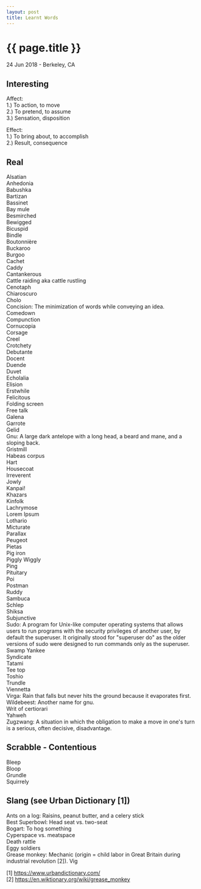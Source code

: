 ```yaml
---
layout: post
title: Learnt Words
---
```


{{ page.title }}
================

<p class="meta">24 Jun 2018 - Berkeley, CA</p>

## Interesting
Affect:  
1.) To action, to move  
2.) To pretend, to assume  
3.) Sensation, disposition

Effect:  
1.) To bring about, to accomplish  
2.) Result, consequence

## Real
Alsatian  
Anhedonia  
Babushka  
Bartizan  
Bassinet  
Bay mule  
Besmirched  
Bewigged  
Bicuspid  
Bindle  
Boutonnière  
Buckaroo  
Burgoo  
Cachet  
Caddy  
Cantankerous  
Cattle raiding aka cattle rustling  
Cenotaph  
​Chiaroscuro  
​Cholo  
Concision: The minimization of words while conveying an idea.  
Comedown  
Compunction  
Cornucopia  
Corsage  
Creel  
Crotchety  
Debutante  
Docent  
​Duende  
Duvet  
Echolalia  
Elision  
Erstwhile  
Felicitous  
Folding screen  
Free talk  
Galena  
Garrote  
Gelid  
Gnu: A large dark antelope with a long head, a beard and mane, and a sloping back.  
Gristmill  
Habeas corpus  
Hart  
Housecoat  
Irreverent  
Jowly  
Kanpai!  
Khazars  
Kinfolk  
Lachrymose  
Lorem Ipsum  
Lothario  
Micturate  
Parallax  
Peugeot  
Pietas  
Pig iron  
Piggly Wiggly  
Ping  
Pituitary  
Poi  
Postman  
Ruddy  
Sambuca  
Schlep  
Shiksa  
Subjunctive  
Sudo: A program for Unix-like computer operating systems that allows users to run programs with the security privileges of another user, by default the superuser. It originally stood for "superuser do" as the older versions of sudo were designed to run commands only as the superuser.  
Swamp Yankee  
Syndicate  
Tatami  
Tee top  
Toshio  
Trundle  
Viennetta  
Virga: Rain that falls but never hits the ground because it evaporates first.  
Wildebeest: Another name for gnu.  
Writ of certiorari  
Yahweh  
Zugzwang: A situation in which the obligation to make a move in one's turn is a serious, often decisive, disadvantage.

## Scrabble - Contentious
Bleep  
Bloop  
Grundle  
Squirrely

## Slang (see Urban Dictionary [1])
Ants on a log: Raisins, peanut butter, and a celery stick  
Best Superbowl: Head seat vs. two-seat  
Bogart: To hog something  
Cyperspace vs. meatspace  
Death rattle  
Eggy soldiers  
Grease monkey: Mechanic (origin = child labor in Great Britain during industrial revolution [2]).
Vig

[1] <https://www.urbandictionary.com/>  
[2] <https://en.wiktionary.org/wiki/grease_monkey>